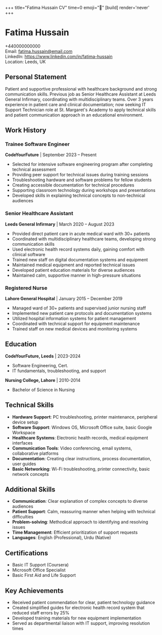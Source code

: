 +++
title="Fatima Hussain CV" 
time=0 
emoji="📄" 
[build]
render='never'
+++

# Fatima Hussain

+440000000000  
Email: fatima.hussain@email.com  
LinkedIn: https://www.linkedin.com/in/fatima-hussain  
Location: Leeds, UK

## Personal Statement

Patient and supportive professional with healthcare background and strong communication skills. Previous job as Senior Healthcare Assistant at Leeds General Infirmary, coordinating with multidisciplinary teams. Over 3 years experience in patient care and clinical documentation; now seeking IT Support Technician role at St. Margaret's Academy to apply technical skills and patient communication approach in an educational environment.

## Work History

### Trainee Software Engineer

**CodeYourFuture** | September 2023 – Present

- Selected for intensive software engineering program after completing technical assessment
- Providing peer support for technical issues during training sessions
- Troubleshooting hardware and software problems for fellow students
- Creating accessible documentation for technical procedures
- Supporting classroom technology during workshops and presentations
- Developed skills in explaining technical concepts to non-technical audiences

### Senior Healthcare Assistant

**Leeds General Infirmary** | March 2020 – August 2023

- Provided direct patient care in acute medical ward with 30+ patients
- Coordinated with multidisciplinary healthcare teams, developing strong communication skills
- Used electronic health record systems daily, gaining comfort with clinical software
- Trained new staff on digital documentation systems and equipment
- Maintained medical equipment and reported technical issues
- Developed patient education materials for diverse audiences
- Maintained calm, supportive manner in high-pressure situations

### Registered Nurse

**Lahore General Hospital** | January 2015 – December 2019

- Managed ward of 30+ patients and supervised junior nursing staff
- Implemented new patient care protocols and documentation systems
- Utilized hospital information systems for patient management
- Coordinated with technical support for equipment maintenance
- Trained staff on new medical devices and monitoring systems

## Education

**CodeYourFuture, Leeds** | 2023-2024

- Software Engineering, Cert.
- IT fundamentals, troubleshooting, and support

**Nursing College, Lahore** | 2010-2014

- Bachelor of Science in Nursing

## Technical Skills

- **Hardware Support**: PC troubleshooting, printer maintenance, peripheral device setup
- **Software Support**: Windows OS, Microsoft Office suite, basic Google Workspace
- **Healthcare Systems**: Electronic health records, medical equipment interfaces
- **Communication Tools**: Video conferencing, email systems, collaborative platforms
- **Documentation**: Creating clear instructions, process documentation, user guides
- **Basic Networking**: Wi-Fi troubleshooting, printer connectivity, basic network concepts

## Additional Skills

- **Communication**: Clear explanation of complex concepts to diverse audiences
- **Patient Support**: Calm, reassuring manner when helping with technical difficulties
- **Problem-solving**: Methodical approach to identifying and resolving issues
- **Time Management**: Efficient prioritization of support requests
- **Languages**: English (Professional), Urdu (Native)

## Certifications

- Basic IT Support (Coursera)
- Microsoft Office Specialist
- Basic First Aid and Life Support

## Key Achievements

- Received patient commendation for clear, patient technology guidance
- Created simplified guides for electronic health record system that reduced staff errors by 25%
- Developed training materials for new equipment implementation
- Served as departmental liaison with IT support, improving resolution times
